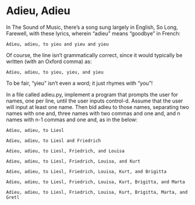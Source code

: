 # Adieu, Adieu

In The Sound of Music, there’s a song sung largely in English, So Long, Farewell, with these lyrics, wherein “adieu” means “goodbye” in French:

    Adieu, adieu, to yieu and yieu and yieu

Of course, the line isn’t grammatically correct, since it would typically be written (with an Oxford comma) as:

    Adieu, adieu, to yieu, yieu, and yieu

To be fair, “yieu” isn’t even a word; it just rhymes with “you”!

In a file called adieu.py, implement a program that prompts the user for names, one per line, until the user inputs control-d. Assume that the user will input at least one name. Then bid adieu to those names, separating two names with one and, three names with two commas and one and, and n names with n-1 commas and one and, as in the below:

    Adieu, adieu, to Liesl
    
    Adieu, adieu, to Liesl and Friedrich
    
    Adieu, adieu, to Liesl, Friedrich, and Louisa
    
    Adieu, adieu, to Liesl, Friedrich, Louisa, and Kurt
    
    Adieu, adieu, to Liesl, Friedrich, Louisa, Kurt, and Brigitta
    
    Adieu, adieu, to Liesl, Friedrich, Louisa, Kurt, Brigitta, and Marta
    
    Adieu, adieu, to Liesl, Friedrich, Louisa, Kurt, Brigitta, Marta, and Gretl
    

